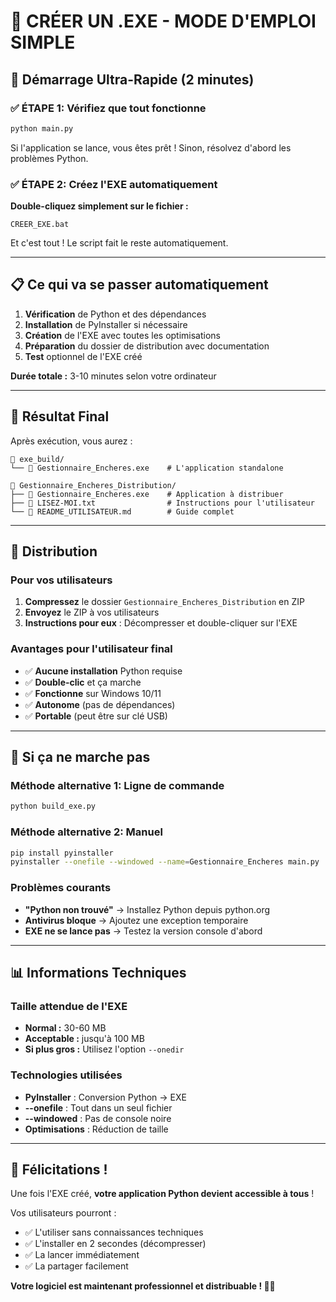 # 🎯 CRÉER UN .EXE - MODE D'EMPLOI SIMPLE

## 🚀 Démarrage Ultra-Rapide (2 minutes)

### ✅ ÉTAPE 1: Vérifiez que tout fonctionne
```bash
python main.py
```
Si l'application se lance, vous êtes prêt ! Sinon, résolvez d'abord les problèmes Python.

### ✅ ÉTAPE 2: Créez l'EXE automatiquement
**Double-cliquez simplement sur le fichier :**
```
CREER_EXE.bat
```
Et c'est tout ! Le script fait le reste automatiquement.

---

## 📋 Ce qui va se passer automatiquement

1. **Vérification** de Python et des dépendances
2. **Installation** de PyInstaller si nécessaire  
3. **Création** de l'EXE avec toutes les optimisations
4. **Préparation** du dossier de distribution avec documentation
5. **Test** optionnel de l'EXE créé

**Durée totale :** 3-10 minutes selon votre ordinateur

---

## 📁 Résultat Final

Après exécution, vous aurez :

```
📁 exe_build/
└── 📄 Gestionnaire_Encheres.exe    # L'application standalone

📁 Gestionnaire_Encheres_Distribution/
├── 📄 Gestionnaire_Encheres.exe    # Application à distribuer
├── 📄 LISEZ-MOI.txt                # Instructions pour l'utilisateur
└── 📄 README_UTILISATEUR.md        # Guide complet
```

---

## 🎁 Distribution

### Pour vos utilisateurs
1. **Compressez** le dossier `Gestionnaire_Encheres_Distribution` en ZIP
2. **Envoyez** le ZIP à vos utilisateurs
3. **Instructions pour eux** : Décompresser et double-cliquer sur l'EXE

### Avantages pour l'utilisateur final
- ✅ **Aucune installation** Python requise
- ✅ **Double-clic** et ça marche
- ✅ **Fonctionne** sur Windows 10/11
- ✅ **Autonome** (pas de dépendances)
- ✅ **Portable** (peut être sur clé USB)

---

## 🛟 Si ça ne marche pas

### Méthode alternative 1: Ligne de commande
```bash
python build_exe.py
```

### Méthode alternative 2: Manuel
```bash
pip install pyinstaller
pyinstaller --onefile --windowed --name=Gestionnaire_Encheres main.py
```

### Problèmes courants
- **"Python non trouvé"** → Installez Python depuis python.org
- **Antivirus bloque** → Ajoutez une exception temporaire
- **EXE ne se lance pas** → Testez la version console d'abord

---

## 📊 Informations Techniques

### Taille attendue de l'EXE
- **Normal :** 30-60 MB
- **Acceptable :** jusqu'à 100 MB
- **Si plus gros :** Utilisez l'option `--onedir`

### Technologies utilisées
- **PyInstaller** : Conversion Python → EXE
- **--onefile** : Tout dans un seul fichier
- **--windowed** : Pas de console noire
- **Optimisations** : Réduction de taille

---

## 🎉 Félicitations !

Une fois l'EXE créé, **votre application Python devient accessible à tous** !

Vos utilisateurs pourront :
- ✅ L'utiliser sans connaissances techniques
- ✅ L'installer en 2 secondes (décompresser)
- ✅ La lancer immédiatement
- ✅ La partager facilement

**Votre logiciel est maintenant professionnel et distribuable ! 🚗💼** 